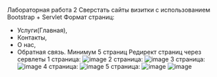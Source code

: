 Лабораторная работа 2
Сверстать сайты визитки с использованием Bootstrap + Servlet 
Формат страниц:
- Услуги(Главная),
- Контакты,
- О нас,
- Обратная связь.
Минимум 5 страниц
Редирект страниц  через сервлеты
1 страница:
![image](https://github.com/Introvert975/OOP_T4_LAB2/assets/124875856/247e8e5d-d778-4c99-94f7-96340cb6d6f0)
2 страница:
![image](https://github.com/Introvert975/OOP_T4_LAB2/assets/124875856/ea16d3f7-e805-42f2-8222-5216944c70fb)
3 страница:
![image](https://github.com/Introvert975/OOP_T4_LAB2/assets/124875856/83eeb9fb-0bb2-4887-af44-0b2988cf5953)
4 страница:
![image](https://github.com/Introvert975/OOP_T4_LAB2/assets/124875856/19784f45-8570-444a-b1c1-f0940eb1b3e6)
5 страница:
![image](https://github.com/Introvert975/OOP_T4_LAB2/assets/124875856/eec4714f-eac8-423b-95d0-d8c83d2d1c74)
![image](https://github.com/Introvert975/OOP_T4_LAB2/assets/124875856/674b475f-fb82-41ad-8563-a2185222b491)
